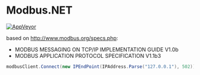 # Modbus.NET

[![AppVeyor](https://ci.appveyor.com/api/projects/status/github/apollo3zehn/modbustcp.net?svg=true)](https://ci.appveyor.com/project/Apollo3zehn/modbustcp-net)

based on http://www.modbus.org/specs.php:

* MODBUS MESSAGING ON TCP/IP IMPLEMENTATION GUIDE V1.0b 
* MODBUS APPLICATION PROTOCOL SPECIFICATION V1.1b3

```cs
modbusClient.Connect(new IPEndPoint(IPAddress.Parse("127.0.0.1"), 502));
```